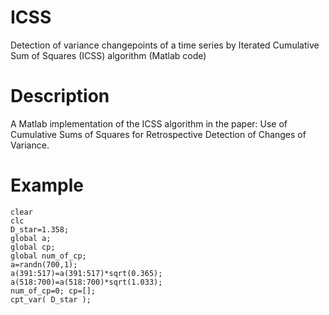# ICSS
Detection of variance changepoints of a time series by Iterated Cumulative Sum of Squares (ICSS) algorithm (Matlab code)

# Description
A Matlab implementation of the ICSS algorithm in the paper: Use of Cumulative Sums of Squares for Retrospective Detection of Changes of Variance.

# Example

```
clear
clc
D_star=1.358;
global a;
global cp;
global num_of_cp;
a=randn(700,1);
a(391:517)=a(391:517)*sqrt(0.365);
a(518:700)=a(518:700)*sqrt(1.033);
num_of_cp=0; cp=[];
cpt_var( D_star );
```
